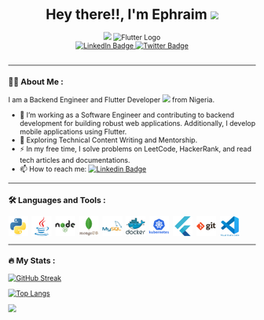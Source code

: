 <div id="header" align="center">
  <h1>
    Hey there!!, I'm Ephraim
    <img src="https://media.giphy.com/media/hvRJCLFzcasrR4ia7z/giphy.gif" width="30px"/>
  </h1>
  <img src="https://media.giphy.com/media/M9gbBd9nbDrOTu1Mqx/giphy.gif" width="100"/>

  <!-- Updated Image Logo -->
  <img src="https://www.kindpng.com/picc/m/355-3557482_flutter-logo-png-transparent-png.png" width="100" alt="Flutter Logo"/>

  <div id="badges">
    <a href="https://www.linkedin.com/in/ephraim-bassey-58a11a27a/">
      <img src="https://img.shields.io/badge/LinkedIn-blue?style=for-the-badge&logo=linkedin&logoColor=white" alt="LinkedIn Badge"/>
    </a>
    <a href="https://twitter.com/Emoji90000">
      <img src="https://img.shields.io/badge/Twitter-blue?style=for-the-badge&logo=twitter&logoColor=white" alt="Twitter Badge"/>
    </a>
  </div>

  <img src="https://komarev.com/ghpvc/?username=Ephraim7223&style=flat-square&color=blue" alt=""/>
</div>

---

### :man_technologist: About Me :

I am a Backend Engineer and Flutter Developer <img src="https://media.giphy.com/media/WUlplcMpOCEmTGBtBW/giphy.gif" width="30"> from Nigeria.

- :telescope: I’m working as a Software Engineer and contributing to backend development for building robust web applications. Additionally, I develop mobile applications using Flutter.
- :seedling: Exploring Technical Content Writing and Mentorship.
- :zap: In my free time, I solve problems on LeetCode, HackerRank, and read tech articles and documentations.
- :mailbox: How to reach me: [![Linkedin Badge](https://img.shields.io/badge/-kakbar-blue?style=flat&logo=Linkedin&logoColor=white)](https://www.linkedin.com/in/desmond-fon-88aa88253/)

---

### :hammer_and_wrench: Languages and Tools :
<div>
  <img src="https://github.com/devicons/devicon/blob/master/icons/python/python-original.svg" title="Python" alt="Python" width="40" height="40"/>&nbsp;
  <img src="https://github.com/devicons/devicon/blob/master/icons/java/java-original.svg" title="Java" alt="Java" width="40" height="40"/>&nbsp;
  <img src="https://github.com/devicons/devicon/blob/master/icons/nodejs/nodejs-original-wordmark.svg" title="Node.js" alt="Node.js" width="40" height="40"/>&nbsp;
  <img src="https://github.com/devicons/devicon/blob/master/icons/mongodb/mongodb-original-wordmark.svg" title="MongoDB" alt="MongoDB" width="40" height="40"/>&nbsp;
  <img src="https://github.com/devicons/devicon/blob/master/icons/mysql/mysql-original-wordmark.svg" title="MySQL" alt="MySQL" width="40" height="40"/>&nbsp;
  <img src="https://github.com/devicons/devicon/blob/master/icons/docker/docker-original-wordmark.svg" title="Docker" alt="Docker" width="40" height="40"/>&nbsp;
  <img src="https://github.com/devicons/devicon/blob/master/icons/kubernetes/kubernetes-plain-wordmark.svg" title="Kubernetes" alt="Kubernetes" width="40" height="40"/>&nbsp;
  <img src="https://github.com/devicons/devicon/blob/master/icons/flutter/flutter-original.svg" title="Flutter" alt="Flutter" width="40" height="40"/>&nbsp;
  <img src="https://github.com/devicons/devicon/blob/master/icons/git/git-original-wordmark.svg" title="Git" alt="Git" width="40" height="40"/>&nbsp;
  <img src="https://github.com/devicons/devicon/blob/master/icons/vscode/vscode-original-wordmark.svg" title="VS Code" alt="VS Code" width="40" height="40"/>&nbsp;
</div>

---

### :fire: My Stats :

[![GitHub Streak](http://github-readme-streak-stats.herokuapp.com?user=Ephraim7223&theme=tokyonight)](https://git.io/streak-stats)

[![Top Langs](https://github-readme-stats.vercel.app/api/top-langs/?username=Ephraim7223&layout=compact&theme=tokyonight)](https://github.com/anuraghazra/github-readme-stats)

<img src="https://github-readme-stats.vercel.app/api?username=Ephraim7223&show_icons=true&theme=tokyonight" />
